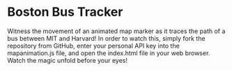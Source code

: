 # Boston Bus Tracker
Witness the movement of an animated map marker as it traces the path of a bus between MIT and Harvard! In order to watch this, simply fork the repository from GitHub, enter your personal API key into the mapanimation.js file, and open the index.html file in your web browser. Watch the magic unfold before your eyes!
